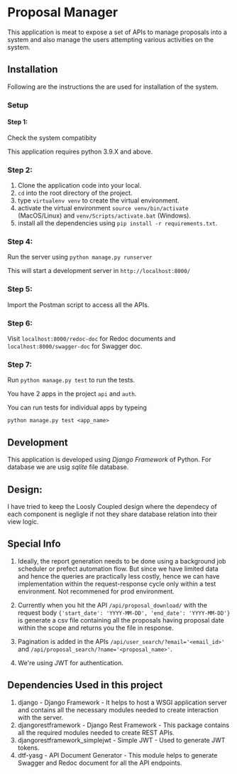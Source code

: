 # Proposal Manager

This application is meat to expose a set of APIs to manage proposals into
a system and also manage the users attempting various activities on the system.

## Installation

Following are the instructions the are used for installation of the system.

### Setup

#### Step 1:

Check the system compatibity

This application requires python 3.9.X and above.

### Step 2:

1. Clone the application code into your local.
2. `cd` into the root directory of the project.
3. type `virtualenv venv` to create the virtual environment.
4. activate the virtual environment `source venv/bin/activate` (MacOS/Linux) and `venv/Scripts/activate.bat` (Windows).
5. install all the dependencies using `pip install -r requirements.txt`.

### Step 4:

Run the server using
`python manage.py runserver`

This will start a development server in `http://localhost:8000/`

### Step 5:

Import the Postman script to access all the APIs.

### Step 6:

Visit `localhost:8000/redoc-doc` for Redoc documents and `localhost:8000/swagger-doc` for Swagger doc.

### Step 7:

Run `python manage.py test` to run the tests.

You have 2 apps in the project `api` and `auth`.

You can run tests for individual apps by typeing

`python manage.py test <app_name>`

## Development

This application is developed using _Django Framework_ of Python.
For database we are usig _sqlite_ file database.

## Design:

I have tried to keep the Loosly Coupled design where the dependecy of
each component is negligle if not they share database relation into
their view logic.

## Special Info

1. Ideally, the report generation needs to be done using a background
   job scheduler or prefect automation flow. But since we have limited
   data and hence the queries are practically less costly, hence we can
   have implementation within the request-response cycle only within a
   test environment. Not recommened for prod environment.

2. Currently when you hit the API `/api/proposal_download/` with the request body `{'start_date': 'YYYY-MM-DD', 'end_date': 'YYYY-MM-DD'}` is generate a csv file containing all the proposals having proposal date within the scope and
   returns you the file in response.

3. Pagination is added in the APIs `/api/user_search/?email='<email_id>'` and `/api/proposal_search/?name='<proposal_name>'`.

4. We're using JWT for authentication.


## Dependencies Used in this project

1. django - Django Framework - It helps to host a WSGI application server and contains all the necessary modules needed to create interaction with the server.
2. djangorestframework - Django Rest Framework - This package contains all the required modules needed to create REST APIs.
3. djangorestframework_simplejwt - Simple JWT - Used to generate JWT tokens.
4. dtf-yasg - API Document Generator - This module helps to generate Swagger and Redoc document for all the API endpoints.


